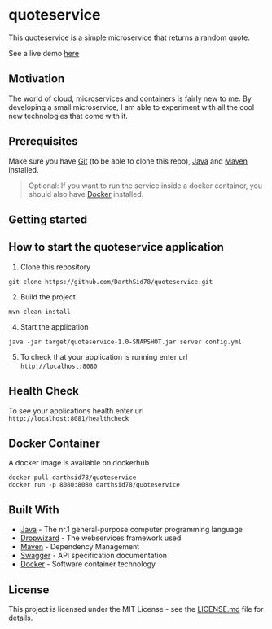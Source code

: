 # quoteservice
This quoteservice is a simple microservice that returns a random quote.

See a live demo [here](https://quoteservice.sloppy.zone/)

## Motivation
The world of cloud, microservices and containers is fairly new to me. By
developing a small microservice, I am able to experiment with all the cool
new technologies that come with it.

## Prerequisites
Make sure you have [Git](https://git-scm.com/book/en/v2/Getting-Started-Installing-Git) (to be able to clone this repo),
[Java](https://www.java.com/) and [Maven](https://maven.apache.org/) installed.

> Optional:
> If you want to run the service inside a docker container, you should also have [Docker](https://www.docker.com/) installed.

## Getting started
How to start the quoteservice application
---
1. Clone this repository
```
git clone https://github.com/DarthSid78/quoteservice.git
```
2. Build the project
```
mvn clean install
```
4. Start the application
```
java -jar target/quoteservice-1.0-SNAPSHOT.jar server config.yml
```
5. To check that your application is running enter url `http://localhost:8080`

Health Check
---
To see your applications health enter url `http://localhost:8081/healthcheck`

## Docker Container

A docker image is available on dockerhub
```
docker pull darthsid78/quoteservice
docker run -p 8080:8080 darthsid78/quoteservice
```

## Built With

* [Java](https://www.java.com/) - The nr.1 general-purpose computer programming language
* [Dropwizard](http://www.dropwizard.io/1.2.1/docs/) - The webservices framework used
* [Maven](https://maven.apache.org/) - Dependency Management
* [Swagger](https://swagger.io/) - API specification documentation
* [Docker](https://www.docker.com/) - Software container technology

## License

This project is licensed under the MIT License - see the [LICENSE.md](LICENSE.md) file for details.
